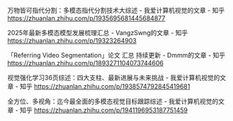 


万物皆可指代分割：多模态指代分割技术大综述 - 我爱计算机视觉的文章 - 知乎
https://zhuanlan.zhihu.com/p/1935695681445684877

2025年最新多模态模型发展梳理汇总 - VangzSwng的文章 - 知乎
https://zhuanlan.zhihu.com/p/19323264903

「Referring Video Segmentation」论文 汇总 持续更新 - Dmmm的文章 - 知乎
https://zhuanlan.zhihu.com/p/1893271104073744606

视觉强化学习36页综述：四大支柱、最新进展与未来挑战 - 我爱计算机视觉的文章 - 知乎
https://zhuanlan.zhihu.com/p/1938574792845419681

全方位、多视角：迄今最全面的多模态视觉目标跟踪综述 - 我爱计算机视觉的文章 - 知乎
https://zhuanlan.zhihu.com/p/1941196953187751459



